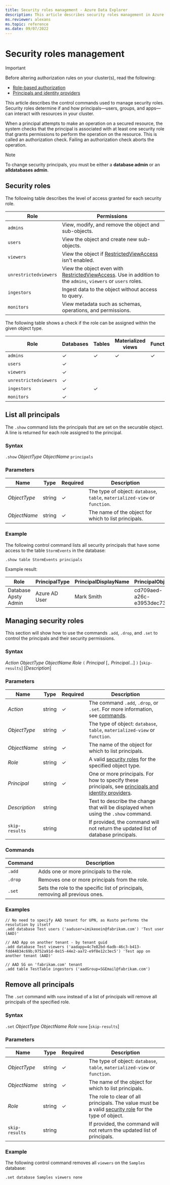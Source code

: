 ```yaml
---
title: Security roles management - Azure Data Explorer
description: This article describes security roles management in Azure Data Explorer.
ms.reviewer: alexans
ms.topic: reference
ms.date: 09/07/2022
---
```

# Security roles management

> [!IMPORTANT]
> Before altering authorization rules on your cluster(s), read the following:
>
> * [Role-based authorization](../management/access-control/role-based-authorization.md)
> * [Principals and identity providers](./access-control/principals-and-identity-providers.md)

This article describes the control commands used to manage security roles. Security roles determine if and how principals—users, groups, and apps—can interact with resources in your cluster.

When a principal attempts to make an operation on a secured resource, the system checks that the principal is associated with at least one security role that grants permissions to perform the operation on the resource. This is called an authorization check. Failing an authorization check aborts the operation.

>[!NOTE]
> To change security principals, you must be either a **database admin** or an **alldatabases admin**.

## Security roles

The following table describes the level of access granted for each security role.

|Role|Permissions|
|--|--|
|`admins` | View, modify, and remove the object and sub-objects.|
|`users` | View the object and create new sub-objects.|
|`viewers` | View the object if [RestrictedViewAccess](restrictedviewaccesspolicy.md) isn't enabled.|
|`unrestrictedviewers`| View the object even with [RestrictedViewAccess](restrictedviewaccesspolicy.md). Use in addition to the `admins`, `viewers` or `users` roles. |
|`ingestors` | Ingest data to the object without access to query. |
|`monitors` | View metadata such as schemas, operations, and permissions.|

The following table shows a check if the role can be assigned within the given object type.

|Role|Databases|Tables|Materialized views|Functions|
|--|--|--|--|--|
|`admins` |&check;|&check;|&check;|&check;|
|`users` |&check;||||
|`viewers` |&check;||||
|`unrestrictedviewers`|&check;||||
|`ingestors` |&check;|&check;|||
|`monitors` |&check;||||


## List all principals

The `.show` command lists the principals that are set on the securable object. A line is returned for each role assigned to the principal.

### Syntax

`.show` *ObjectType* *ObjectName* `principals`

### Parameters

|Name|Type|Required|Description|
|--|--|--|--|
| *ObjectType* | string | &check; | The type of object: `database`, `table`, `materialized-view` or `function`.
| *ObjectName* | string | &check; | The name of the object for which to list principals.|

### Example

The following control command lists all security principals that have some
access to the table `StormEvents` in the database:

```kusto
.show table StormEvents principals
```

Example result:

|Role |PrincipalType |PrincipalDisplayName |PrincipalObjectId |PrincipalFQN|
|---|---|---|---|---|
|Database Apsty Admin |Azure AD User |Mark Smith |cd709aed-a26c-e3953dec735e |aaduser=msmith@fabrikam.com|

## Managing security roles

This section will show how to use the commands `.add`, `.drop`, and `.set` to control the principals and their security permissions.

### Syntax

*Action* *ObjectType* *ObjectName* *Role* `(` *Principal* [`,` *Principal*...] `)` [`skip-results`] [*Description*]

### Parameters

|Name|Type|Required|Description|
|--|--|--|--|
| *Action* | string | &check; | The command `.add`, `.drop`, or `.set`. For more information, see [commands](#commands).|
| *ObjectType* | string | &check; | The type of object: `database`, `table`, `materialized-view` or `function`.|
| *ObjectName* | string | &check; | The name of the object for which to list principals.|
| *Role* | string | &check; | A valid [security roles](#security-roles) for the specified object type.|
| *Principal* | string | &check; | One or more principals. For how to specify these principals, see [principals and identity providers](./access-control/principals-and-identity-providers.md).|
| *Description* | string | | Text to describe the change that will be displayed when using the `.show` command.|
| `skip-results` | string | | If provided, the command will not return the updated list of database principals.|

### Commands

|Command|Description|
|--|--|
|`.add` |Adds one or more principals to the role.|
|`.drop`|Removes one or more principals from the role.|
|`.set` |Sets the role to the specific list of principals, removing all previous ones.|

### Examples

```kusto
// No need to specify AAD tenant for UPN, as Kusto performs the resolution by itself
.add database Test users ('aaduser=imikeoein@fabrikam.com') 'Test user (AAD)'

// AAD App on another tenant - by tenant guid
.add database Test viewers ('aadapp=4c7e82bd-6adb-46c3-b413-fdd44834c69b;9752a91d-8e15-44e2-aa72-e9f8e12c3ec5') 'Test app on another tenant (AAD)'

// AAD SG on 'fabrikam.com' tenant
.add table TestTable ingestors ('aadGroup=SGEmail@fabrikam.com')
```

## Remove all principals

The `.set` command with `none` instead of a list of principals will remove all principals of the specified role.

### Syntax

`.set` *ObjectType* *ObjectName* *Role* `none` [`skip-results`]

### Parameters

|Name|Type|Required|Description|
|--|--|--|--|
| *ObjectType* | string | &check; | The type of object: `database`, `table`, `materialized-view` or `function`.
| *ObjectName* | string | &check; | The name of the object for which to list principals.|
| *Role* | string | &check; | The role to clear of all principals. The value must be a valid [security role](#security-roles) for the type of object.|
| `skip-results` | string | | If provided, the command will not return the updated list of principals.|

### Example

The following control command removes all `viewers` on the `Samples` database:

```kusto
.set database Samples viewers none
```
